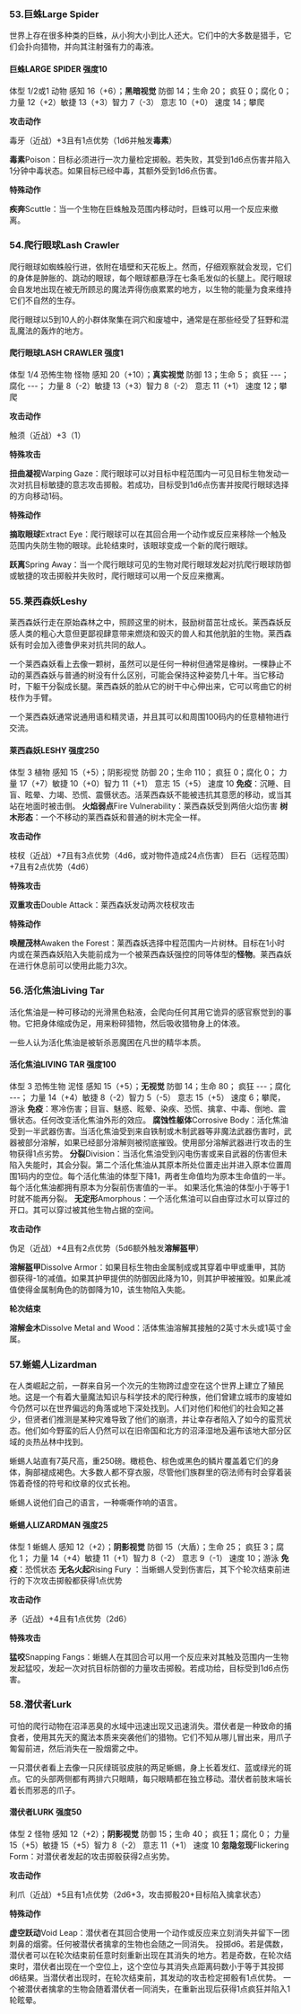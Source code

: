 ### 53.巨蛛Large Spider

世界上存在很多种类的巨蛛，从小狗大小到比人还大。它们中的大多数是猎手，它们会扑向猎物，并向其注射强有力的毒液。

#### 巨蛛LARGE SPIDER			强度10

体型 1/2或1	动物
感知 16（+6）；**黑暗视觉**
防御 14；生命 20； 疯狂 0；腐化 0；
力量 12（+2）敏捷 13（+3）智力 7（-3） 意志 10（+0）
速度 14；攀爬

**攻击动作**

毒牙（近战）+3且有1点优势（1d6并触发**毒素**）

**毒素**Poison：目标必须进行一次力量检定掷骰。若失败，其受到1d6点伤害并陷入1分钟中毒状态。如果目标已经中毒，其额外受到1d6点伤害。

**特殊动作**

**疾奔**Scuttle：当一个生物在巨蛛触及范围内移动时，巨蛛可以用一个反应来撤离。

### 54.爬行眼球Lash Crawler

爬行眼球如蜘蛛般行进，依附在墙壁和天花板上。然而，仔细观察就会发现，它们的身体是肿胀的、跳动的眼球，每个眼球都悬浮在七条毛发似的长腿上。爬行眼球会自发地出现在被无所顾忌的魔法弄得伤痕累累的地方，以生物的能量为食来维持它们不自然的生存。

爬行眼球以5到10人的小群体聚集在洞穴和废墟中，通常是在那些经受了狂野和混乱魔法的轰炸的地方。

#### 爬行眼球LASH CRAWLER			强度1

体型 1/4	恐怖生物	怪物
感知 20（+10）；**真实视觉**
防御 13；生命 5； 疯狂 ---；腐化 ---；
力量 8（-2）敏捷 13（+3）智力 8（-2） 意志 11（+1）
速度 12；攀爬

**攻击动作**

触须（近战）+3（1）

**特殊攻击**

**扭曲凝视**Warping Gaze：爬行眼球可以对目标中程范围内一可见目标生物发动一次对抗目标敏捷的意志攻击掷骰。若成功，目标受到1d6点伤害并按爬行眼球选择的方向移动1码。

**特殊动作**

**摘取眼球**Extract Eye：爬行眼球可以在其回合用一个动作或反应来移除一个触及范围内失防生物的眼球。此轮结束时，该眼球变成一个新的爬行眼球。

**跃离**Spring Away：当一个爬行眼球可见的生物对爬行眼球发起对抗爬行眼球防御或敏捷的攻击掷骰并失败时，爬行眼球可以用一个反应来撤离。

### 55.莱西森妖Leshy

莱西森妖行走在原始森林之中，照顾这里的树木，鼓励树苗茁壮成长。莱西森妖反感人类的粗心大意但更鄙视肆意带来燃烧和毁灭的兽人和其他肮脏的生物。莱西森妖有时会加入德鲁伊来对抗共同的敌人。

一个莱西森妖看上去像一颗树，虽然可以是任何一种树但通常是橡树。一棵静止不动的莱西森妖与普通的树没有什么区别，可能会保持这种姿势几十年。当它移动时，下躯干分裂成长腿。莱西森妖的脸从它的树干中心伸出来，它可以弯曲它的树枝作为手臂。

一个莱西森妖通常说通用语和精灵语，并且其可以和周围100码内的任意植物进行交流。

#### 莱西森妖LESHY			强度250

体型 3	植物
感知 15（+5）；阴影视觉
防御 20；生命 110； 疯狂 0；腐化 0；
力量 17（+7）敏捷 10（+0）智力 11（+1） 意志 15（+5）
速度 10
**免疫**：沉睡、目盲、眩晕、力竭、恐慌、震慑状态。活莱西森妖不能被违抗其意愿的移动，或当其站在地面时被击倒。
**火焰弱点**Fire Vulnerability：莱西森妖受到两倍火焰伤害
**树木形态**：一个不移动的莱西森妖和普通的树木完全一样。

**攻击动作**

枝杈（近战）+7且有3点优势（4d6，或对物件造成24点伤害）
巨石（远程范围）+7且有2点优势（4d6）

**特殊攻击**

**双重攻击**Double Attack：莱西森妖发动两次枝杈攻击

**特殊动作**

**唤醒茂林**Awaken the Forest：莱西森妖选择中程范围内一片树林。目标在1小时内或在莱西森妖陷入失能前成为一个被莱西森妖强控的同等体型的**怪物**。莱西森妖在进行休息前可以使用此能力3次。

### 56.活化焦油Living Tar

活化焦油是一种可移动的光滑黑色粘液，会爬向任何其用它诡异的感官察觉到的事物。它把身体缩成伪足，用来粉碎猎物，然后吸收猎物身上的体液。

一些人认为活化焦油是被斩杀恶魔困在凡世的精华本质。

#### 活化焦油LIVING TAR			强度100

体型 3	恐怖生物	泥怪
感知 15（+5）；**无视觉**
防御 14；生命 80； 疯狂 ---；腐化 ---；
力量 14（+4）敏捷 8（-2）智力 5（-5） 意志 15（+5）
速度 6；攀爬，游泳
**免疫**：寒冷伤害；目盲、魅惑、眩晕、染疾、恐慌、擒拿、中毒、倒地、震慑状态。任何改变活化焦油外形的效应。
**腐蚀性躯体**Corrosive Body：活化焦油受到一半武器伤害。当活化焦油受到来自铁制或木制武器等非魔法武器伤害时，武器被部分溶解，如果已经部分溶解则被彻底摧毁。使用部分溶解武器进行攻击的生物获得1点劣势。
**分裂**Division：当活化焦油受到闪电伤害或来自武器的伤害但未陷入失能时，其会分裂。第二个活化焦油从其原本所处位置走出并进入原本位置周围1码内的空位。每个活化焦油的体型下降1，两者生命值均为原本生命值的一半。每个活化焦油都拥有原本为分裂前伤害值的一半。
		如果活化焦油的体型小于等于1时就不能再分裂。
**无定形**Amorphous：一个活化焦油可以自由穿过水可以穿过的开口。其可以穿过被其他生物占据的空间。

**攻击动作**

伪足（近战）+4且有2点优势（5d6额外触发**溶解盔甲**）

**溶解盔甲**Dissolve Armor：如果目标生物由金属制成或其穿着中甲或重甲，其防御获得-1的减值。如果其护甲提供的防御因此降为10，则其护甲被摧毁。如果此减值使得金属制角色的防御降为10，该生物陷入失能。

**轮次结束**

**溶解金木**Dissolve Metal and Wood：活体焦油溶解其接触的2英寸木头或1英寸金属。

### 57.蜥蜴人Lizardman

在人类崛起之前，一群来自另一个次元的生物跨过虚空在这个世界上建立了殖民地。这是一个有着大量魔法知识与科学技术的爬行种族，他们曾建立城市的废墟如今仍然可以在世界偏远的角落或地下深处找到。人们对他们和他们的社会知之甚少，但贤者们推测是某种灾难导致了他们的崩溃，并让幸存者陷入了如今的蛮荒状态。他们如今野蛮的后人仍然可以在旧帝国和北方的沼泽湿地及遍布该地大部分区域的炎热丛林中找到。

蜥蜴人站直有7英尺高，重250磅。橄榄色、棕色或黑色的鳞片覆盖着它们的身体，胸部褪成褐色。大多数人都不穿衣服，尽管他们族群里的窃法师有时会穿着装饰着奇怪的符号和纹章的仪式长袍。

蜥蜴人说他们自己的语言，一种嘶嘶作响的语言。

#### 蜥蜴人LIZARDMAN			强度25

体型 1	蜥蜴人
感知 12（+2）；**阴影视觉**
防御 15（大盾）；生命 25； 疯狂 3；腐化 1；
力量 14（+4）敏捷 11（+1）智力 8（-2） 意志 9（-1）
速度 10；游泳
**免疫**：恐慌状态
**无名火起**Rising Fury ：当蜥蜴人受到伤害后，其下个轮次结束前进行的下次攻击掷骰都获得1点优势

**攻击动作**

矛（近战）+4且有1点优势（2d6）

**特殊攻击**

**猛咬**Snapping Fangs：蜥蜴人在其回合可以用一个反应来对其触及范围内一生物发起猛咬，发起一次对抗目标防御的力量攻击掷骰。若成功给，目标受到1d6点伤害。

### 58.潜伏者Lurk

可怕的爬行动物在沼泽恶臭的水域中迅速出现又迅速消失。潜伏者是一种致命的捕食者，使用其先天的魔法本质来突袭他们的猎物。它们不知从哪儿冒出来，用爪子匍匐前进，然后消失在一股烟雾之中。

一只潜伏者看上去像一只灰绿斑驳皮肤的两足蜥蜴，身上长着发红、蓝或绿光的斑点。它的头部两侧都有两排六只眼睛，每只眼睛都在独立移动。潜伏者前肢末端长着长而邪恶的爪子。

#### 潜伏者LURK			强度50

体型 2	怪物
感知 12（+2）；**阴影视觉**
防御 15；生命 40； 疯狂 1；腐化 0；
力量 15（+5）敏捷 15（+5）智力 8（-2） 意志 11（+1）
速度 10
**忽隐忽现**Flickering Form：对潜伏者发起的攻击掷骰获得2点劣势。

**攻击动作**

利爪（近战）+5且有1点优势（2d6+3，攻击掷骰20+目标陷入擒拿状态）

**特殊动作**

**虚空跃动**Void Leap：潜伏者在其回合使用一个动作或反应来立刻消失并留下一团刺鼻的烟雾。任何被潜伏者擒拿的生物也会随之一同消失。
		投掷d6。若是偶数，潜伏者可以在轮次结束前任意时刻重新出现在其消失的地方。若是奇数，在轮次结束时，潜伏者出现在一个空位上，这个空位与其消失点距离码数小于等于其投掷d6结果。当潜伏者出现时，在轮次结束前，其发动的攻击检定掷骰有1点优势。
		一个被潜伏者擒拿的生物会随着潜伏者一同消失，在重新出现后获得1点疯狂并陷入1轮眩晕。